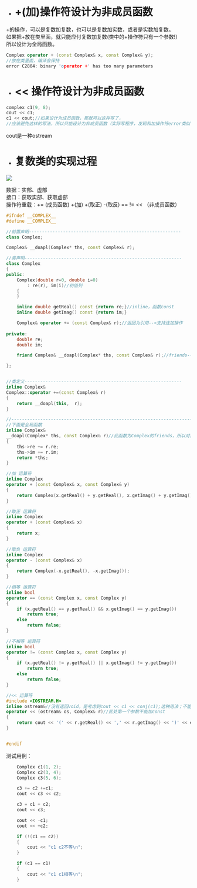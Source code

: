 - # +(加)操作符设计为非成员函数
+的操作，可以是复数加复数，也可以是复数加实数，或者是实数加复数。   
如果把+放在类里面，就只能应付复数加复数(类中的+操作符只有一个参数!）    
所以设计为全局函数。
```c++
Complex operator + (const Complex& x, const Complex& y);
//放在类里面，编译会保持
error C2804: binary 'operator +' has too many parameters
```


- # << 操作符设计为非成员函数
```c++
complex c1(9, 8);
cout << c1;
c1 << cout;//如果设计为成员函数，那就可以这样写了，
//应该避免这样的写法，所以只能设计为非成员函数（实际写程序，发现和加操作符error类似?）
``` 
cout是一种ostream

- # 复数类的实现过程
![](https://github.com/havenow/my-C-plus-plus/blob/master/C%2B%2B%E9%9D%A2%E5%90%91%E5%AF%B9%E8%B1%A1%E5%BC%80%E5%8F%91/images/class.png)

数据：实部、虚部    
接口：获取实部、获取虚部    
操作符重载：+= (成员函数)
+(加) +(取正) -(取反) == != << （非成员函数）   

```c++
#ifndef __COMPLEX__
#define __COMPLEX__

//前置声明----------------------------------------------------------
class Complex;

Complex& __doapl(Complex* ths, const Complex& r);

//类声明------------------------------------------------------------
class Complex
{
public:
	Complex(double r=0, double i=0)
		: re(r), im(i)//初值列
	{
	}

	inline double getReal() const {return re;}//inline，函数const
	inline double getImag() const {return im;}

	Complex& operator += (const Complex& r);//返回为引用-->支持连加操作
	
private:
	double re;
	double im;

	friend Complex& __doapl(Complex* ths, const Complex& r);//friends-->对象就可以直接取私有的成员变量

};


//类定义------------------------------------------------------------
inline Complex& 
Complex::operator +=(const Complex& r)
{
	return __doapl(this,  r);
}

//------------------------------------------------------------------------------------
//下面是全局函数
inline Complex&
__doapl(Complex* ths, const Complex& r)//此函数为Complex的friends，所以对象可以直接取私有数据
{
	ths->re += r.re;
	ths->im += r.im;
	return *ths;
}

//加 运算符
inline Complex 
operator + (const Complex& x, const Complex& y)
{
	return Complex(x.getReal() + y.getReal(), x.getImag() + y.getImag());
}

//取正 运算符
inline Complex
operator + (const Complex& x)
{
	return x;
}

//取负 运算符
inline Complex
operator - (const Complex& x)
{
	return Complex(-x.getReal(), -x.getImag());
}

//相等 运算符
inline bool
operator == (const Complex x, const Complex y)
{
	if (x.getReal() == y.getReal() && x.getImag() == y.getImag())
		return true;
	else
		return false;
}

//不相等 运算符
inline bool
operator != (const Complex x, const Complex y)
{
	if (x.getReal() != y.getReal() || x.getImag() != y.getImag())
		return true;
	else
		return false;
}

//<< 运算符
#include <IOSTREAM.H>
inline ostream&//没有返回void，是考虑到cout << c1 << conj(c1);这种用法；不能加const
operator << (ostream& os, Complex& r)//此处第一个参数不能加const
{
	return cout << '(' << r.getReal() << ',' << r.getImag() << ')' << endl;
}


#endif
```   

测试用例：   
```c++
	Complex c1(1, 2);
	Complex c2(3, 4);
	Complex c3(5, 6);

	c3 += c2 +=c1;
	cout << c3 << c2;

	c3 = c1 + c2;
	cout << c3;

	cout << -c1;
	cout << +c2;

	if (!(c1 == c2))
	{
		cout << "c1 c2不等\n";
	}

	if (c1 == c1)
	{
		cout << "c1 c1相等\n";
	}
```
